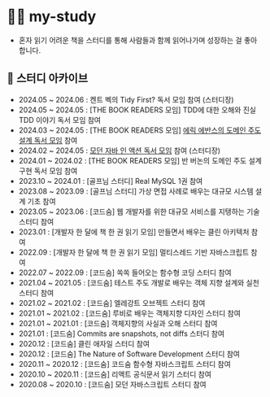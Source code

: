 # 🏃‍♀️ my-study
- 혼자 읽기 어려운 책을 스터디를 통해 사람들과 함께 읽어나가며 성장하는 걸 좋아합니다.

## 🚀 스터디 아카이브

- 2024.05 ~ 2024.06 : 켄트 벡의 Tidy First? 독서 모임 참여 (스터디장)
- 2024.05 ~ 2024.05 : [THE BOOK READERS 모임] TDD에 대한 오해와 진실 TDD 이야기 독서 모임 참여
- 2024.03 ~ 2024.05 : [THE BOOK READERS 모임] [에릭 에반스의 도메인 주도 설계 독서 모임](https://github.com/THE-BOOK-READERS/Eric-Evans-DDD) 참여
- 2024.02 ~ 2024.05 : [모던 자바 인 액션 독서 모임](https://www.notion.so/e388b48c6e3240eaa3349298afcefe25?pvs=4) 참여 (스터디장)
- 2024.01 ~ 2024.02 : [THE BOOK READERS 모임] 반 버논의 도메인 주도 설계 구현 독서 모임 참여
- 2023.10 ~ 2024.01 : [골프님 스터디] Real MySQL 1권 참여
- 2023.08 ~ 2023.09 : [골프님 스터디] 가상 면접 사례로 배우는 대규모 시스템 설계 기초 참여
- 2023.05 ~ 2023.06 : [코드숨] 웹 개발자를 위한 대규모 서비스를 지탱하는 기술 스터디 참여 
- 2023.01 : [개발자 한 달에 책 한 권 읽기 모임] 만들면서 배우는 클린 아키텍처 참여
- 2022.09 : [개발자 한 달에 책 한 권 읽기 모임] 멀티스레드 기반 자바스크립트 참여
- 2022.07 ~ 2022.09 : [코드숨] 쏙쏙 들어오는 함수형 코딩 스터디 참여
- 2021.04 ~ 2021.05 : [코드숨] 테스트 주도 개발로 배우는 객체 지향 설계와 실천 스터디 참여
- 2021.02 ~ 2021.02 : [코드숨] 엘레강트 오브젝트 스터디 참여
- 2021.01 ~ 2021.02 : [코드숨] 루비로 배우는 객체지향 디자인 스터디 참여
- 2021.01 ~ 2021.01 : [코드숨] 객체지향의 사실과 오해 스터디 참여
- 2021.01 : [코드숨] Commits are snapshots, not diffs 스터디 참여
- 2020.12 : [코드숨] 클린 애자일 스터디 참여
- 2020.12 : [코드숨] The Nature of Software Development 스터디 참여
- 2020.11 ~ 2020.12 : [코드숨] 코드숨 함수형 자바스크립트 스터디 참여
- 2020.10 ~ 2020.11 : [코드숨] 리액트 공식문서 읽기 스터디 참여
- 2020.08 ~ 2020.10 : [코드숨] 모던 자바스크립트 스터디 참여
